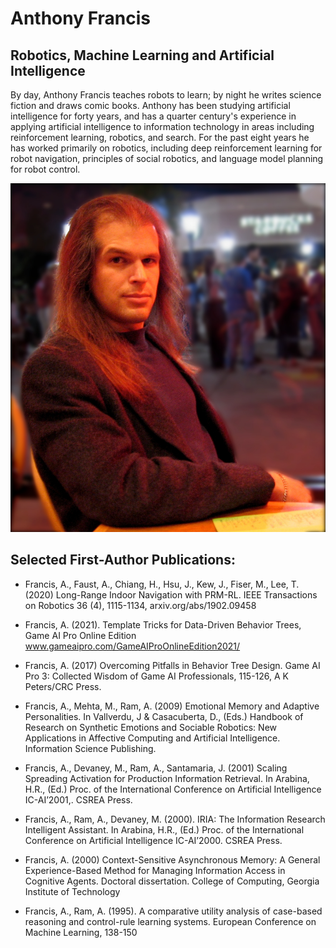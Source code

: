 # Anthony Francis
## Robotics, Machine Learning and Artificial Intelligence

By day, Anthony Francis teaches robots to learn; by night he writes science fiction and draws comic books. Anthony has been studying artificial intelligence for forty years, and has a quarter century's experience in applying artificial intelligence to information technology in areas including reinforcement learning, robotics, and search. For the past eight years he has worked primarily on robotics, including deep reinforcement learning for robot navigation, principles of social robotics, and language model planning for robot control.

![Anthony Francis](images/coffeetaur.png)


##  Selected First-Author Publications:
* Francis, A., Faust, A., Chiang, H., Hsu, J., Kew, J., Fiser, M., Lee, T. (2020) Long-Range Indoor Navigation with PRM-RL. IEEE Transactions on Robotics 36 (4), 1115-1134, arxiv.org/abs/1902.09458

* Francis, A. (2021). Template Tricks for Data-Driven Behavior Trees, Game AI Pro Online Edition www.gameaipro.com/GameAIProOnlineEdition2021/

* Francis, A. (2017) Overcoming Pitfalls in Behavior Tree Design. Game AI Pro 3: Collected Wisdom of Game AI Professionals, 115-126, A K Peters/CRC Press.

* Francis, A., Mehta, M., Ram, A. (2009) Emotional Memory and Adaptive Personalities. In Vallverdu, J & Casacuberta, D., (Eds.)  Handbook of Research on Synthetic Emotions and Sociable Robotics: New Applications in Affective Computing and Artificial Intelligence. Information Science Publishing.

* Francis, A., Devaney, M., Ram, A., Santamaria, J. (2001) Scaling Spreading Activation for Production Information Retrieval. In Arabina, H.R., (Ed.)  Proc. of the International Conference on Artificial Intelligence IC-AI’2001,. CSREA Press.

* Francis, A., Ram, A., Devaney, M. (2000). IRIA: The Information Research Intelligent Assistant. In Arabina, H.R., (Ed.)  Proc. of the International Conference on Artificial Intelligence IC-AI’2000. CSREA Press.

* Francis, A. (2000) Context-Sensitive Asynchronous Memory: A General Experience-Based Method for Managing Information Access in Cognitive Agents.  Doctoral dissertation. College of Computing, Georgia Institute of Technology

* Francis, A., Ram, A. (1995). A comparative utility analysis of case-based reasoning and control-rule learning systems. European Conference on Machine Learning, 138-150
